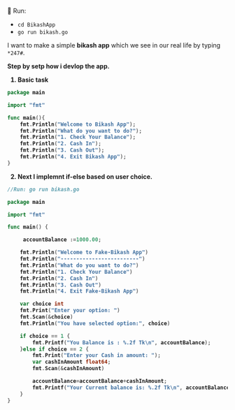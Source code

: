 🔲 Run: 
- `cd BikashApp` 
- `go run bikash.go` 

I want to make a simple **bikash app** which we see in our real life
by typing `*247#`.

<b>Step by setp how i devlop the app.

1. Basic task

```go
package main

import "fmt"

func main(){
	fmt.Println("Welcome to Bikash App");
	fmt.Println("What do you want to do?");
	fmt.Println("1. Check Your Balance");
	fmt.Println("2. Cash In");
	fmt.Println("3. Cash Out");
	fmt.Println("4. Exit Bikash App");
}
```
2. Next I implemnt if-else based on user choice.

```go
//Run: go run bikash.go

package main

import "fmt"

func main() {

	 accountBalance :=1000.00;

	fmt.Println("Welcome to Fake-Bikash App")
	fmt.Println("-------------------------")
	fmt.Println("What do you want to do?")
	fmt.Println("1. Check Your Balance")
	fmt.Println("2. Cash In")
	fmt.Println("3. Cash Out")
	fmt.Println("4. Exit Fake-Bikash App")

	var choice int
	fmt.Print("Enter your option: ")
	fmt.Scan(&choice)
	fmt.Println("You have selected option:", choice)

	if choice == 1 {
		fmt.Printf("You Balance is : %.2f Tk\n", accountBalance);
	}else if choice == 2 {
		fmt.Print("Enter your Cash in amount: ");
		var cashInAmount float64;
		fmt.Scan(&cashInAmount)

		accountBalance=accountBalance+cashInAmount;
		fmt.Printf("Your Current balance is: %.2f Tk\n", accountBalance);
	}
}
```
